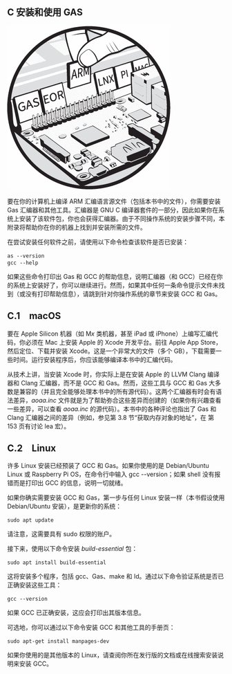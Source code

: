 <hgroup>

## C 安装和使用 GAS

</hgroup>

![](img/opener.jpg)

要在你的计算机上编译 ARM 汇编语言源文件（包括本书中的文件），你需要安装 Gas 汇编器和其他工具。汇编器是 GNU C 编译器套件的一部分，因此如果你在系统上安装了该软件包，你也会获得汇编器。由于不同操作系统的安装步骤不同，本附录将帮助你在你的机器上找到并安装所需的文件。

在尝试安装任何软件之前，请使用以下命令检查该软件是否已安装：

```
as --version
gcc --help
```

如果这些命令打印出 Gas 和 GCC 的帮助信息，说明汇编器（和 GCC）已经在你的系统上安装好了，你可以继续进行。然而，如果其中任何一条命令提示文件未找到（或没有打印帮助信息），请跳到针对你操作系统的章节来安装 GCC 和 Gas。

## C.1 macOS

要在 Apple Silicon 机器（如 M*x* 类机器，甚至 iPad 或 iPhone）上编写汇编代码，你必须在 Mac 上安装 Apple 的 Xcode 开发平台。前往 Apple App Store，然后定位、下载并安装 Xcode。这是一个非常大的文件（多个 GB），下载需要一些时间。运行安装程序后，你应该能够编译本书中的汇编代码。

从技术上讲，当安装 Xcode 时，你实际上是在安装 Apple 的 LLVM Clang 编译器和 Clang 汇编器，而不是 GCC 和 Gas。然而，这些工具与 GCC 和 Gas 大多数是兼容的（并且完全能够处理本书中的所有源代码）。这两个汇编器有时会有语法差异，*aoaa.inc* 文件就是为了帮助弥合这些差异而创建的（如果你有兴趣查看一些差异，可以查看 *aoaa.inc* 的源代码）。本书中的各种评论也指出了 Gas 和 Clang 汇编器之间的差异（例如，参见第 3.8 节“获取内存对象的地址”，在 第 153 页有讨论 lea 宏）。

## C.2 Linux

许多 Linux 安装已经预装了 GCC 和 Gas。如果你使用的是 Debian/Ubuntu Linux 或 Raspberry Pi OS，在命令行中输入 gcc --version；如果 shell 没有报错而是打印出 GCC 的信息，说明一切就绪。

如果你确实需要安装 GCC 和 Gas，第一步与任何 Linux 安装一样（本书假设使用 Debian/Ubuntu 安装），是更新你的系统：

```
sudo apt update
```

请注意，这需要具有 sudo 权限的账户。

接下来，使用以下命令安装 *build-essential* 包：

```
sudo apt install build-essential
```

这将安装多个程序，包括 gcc、Gas、make 和 ld。通过以下命令验证系统是否已正确安装这些工具：

```
gcc --version
```

如果 GCC 已正确安装，这应会打印出其版本信息。

可选地，你可以通过以下命令安装 GCC 和其他工具的手册页：

```
sudo apt-get install manpages-dev
```

如果你使用的是其他版本的 Linux，请查阅你所在发行版的文档或在线搜索安装说明来安装 GCC。
